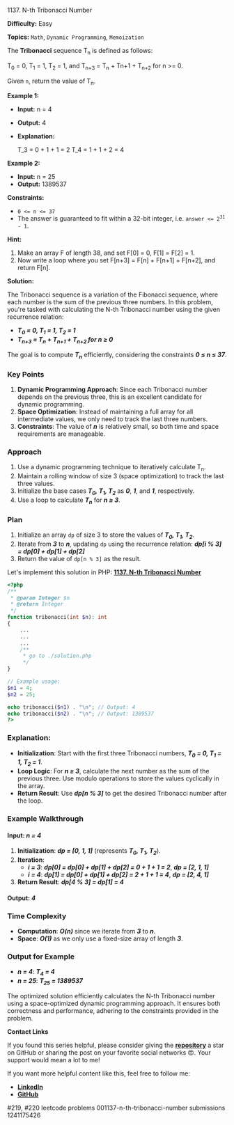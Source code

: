 1137\. N-th Tribonacci Number

**Difficulty:** Easy

**Topics:** `Math`, `Dynamic Programming`, `Memoization`

The **Tribonacci** sequence T<sub>n</sub> is defined as follows:

T<sub>0</sub> = 0, T<sub>1</sub> = 1, T<sub>2</sub> = 1, and T<sub>n+3</sub> = T<sub>n</sub> + Tn+1 + T<sub>n+2</sub> for n >= 0.

Given `n`, return the value of T<sub>n</sub>.

**Example 1:**

- **Input:** n = 4
- **Output:** 4
- **Explanation:** 


    T_3 = 0 + 1 + 1 = 2
    T_4 = 1 + 1 + 2 = 4

**Example 2:**

- **Input:** n = 25
- **Output:** 1389537 


**Constraints:**

- <code>0 <= n <= 37</code>
- The answer is guaranteed to fit within a 32-bit integer, i.e. <code>answer <= 2<sup>31</sup> - 1</code>.


**Hint:**
1. Make an array F of length 38, and set F[0] = 0, F[1] = F[2] = 1.
2. Now write a loop where you set F[n+3] = F[n] + F[n+1] + F[n+2], and return F[n].



**Solution:**

The Tribonacci sequence is a variation of the Fibonacci sequence, where each number is the sum of the previous three numbers. In this problem, you're tasked with calculating the N-th Tribonacci number using the given recurrence relation:
- _**T<sub>0</sub> = 0, T<sub>1</sub> = 1, T<sub>2</sub> = 1**_
- _**T<sub>n+3</sub> = T<sub>n</sub> + T<sub>n+1</sub> + T<sub>n+2</sub> for n ≥ 0**_

The goal is to compute _**T<sub>n</sub>**_ efficiently, considering the constraints _**0 ≤ n ≤ 37**_.


### **Key Points**
1. **Dynamic Programming Approach**: Since each Tribonacci number depends on the previous three, this is an excellent candidate for dynamic programming.
2. **Space Optimization**: Instead of maintaining a full array for all intermediate values, we only need to track the last three numbers.
3. **Constraints**: The value of _**n**_ is relatively small, so both time and space requirements are manageable.


### **Approach**
1. Use a dynamic programming technique to iteratively calculate T<sub>n</sub>.
2. Maintain a rolling window of size 3 (space optimization) to track the last three values.
3. Initialize the base cases _**T<sub>0</sub>, T<sub>1</sub>, T<sub>2</sub>**_ as _**0**_, _**1**_, and _**1**_, respectively.
4. Use a loop to calculate _**T<sub>n</sub>**_ for _**n ≥ 3**_.


### **Plan**
1. Initialize an array `dp` of size 3 to store the values of _**T<sub>0</sub>, T<sub>1</sub>, T<sub>2</sub>**_.
2. Iterate from _**3**_ to _**n**_, updating `dp` using the recurrence relation: _**dp[i % 3] = dp[0] + dp[1] + dp[2]**_
3. Return the value of `dp[n % 3]` as the result.

Let's implement this solution in PHP: **[1137. N-th Tribonacci Number](https://github.com/mah-shamim/leet-code-in-php/tree/main/algorithms/001137-n-th-tribonacci-number/solution.php)**

```php
<?php
/**
 * @param Integer $n
 * @return Integer
 */
function tribonacci(int $n): int
{
    ...
    ...
    ...
    /**
     * go to ./solution.php
     */
}

// Example usage:
$n1 = 4;
$n2 = 25;

echo tribonacci($n1) . "\n"; // Output: 4
echo tribonacci($n2) . "\n"; // Output: 1389537
?>
```

### Explanation:

- **Initialization**: Start with the first three Tribonacci numbers, _**T<sub>0</sub> = 0, T<sub>1</sub> = 1, T<sub>2</sub> = 1**_.
- **Loop Logic**: For _**n ≥ 3**_, calculate the next number as the sum of the previous three. Use modulo operations to store the values cyclically in the array.
- **Return Result**: Use _**dp[n % 3]**_ to get the desired Tribonacci number after the loop.


### **Example Walkthrough**
#### Input: _**n = 4**_
1. **Initialization**: _**dp = [0, 1, 1]**_ (represents _**T<sub>0</sub>, T<sub>1</sub>, T<sub>2</sub>**_).
2. **Iteration**:
    - _**i = 3**_: _**dp[0] = dp[0] + dp[1] + dp[2] = 0 + 1 + 1 = 2**_, _**dp = [2, 1, 1]**_
    - _**i = 4**_: _**dp[1] = dp[0] + dp[1] + dp[2] = 2 + 1 + 1 = 4**_, _**dp = [2, 4, 1]**_
3. **Return Result**: _**dp[4 % 3] = dp[1] = 4**_

#### Output: _**4**_

### **Time Complexity**
- **Computation**: _**O(n)**_ since we iterate from _**3**_ to _**n**_.
- **Space**: _**O(1)**_ as we only use a fixed-size array of length _**3**_.

### **Output for Example**
- _**n = 4**_: _**T<sub>4</sub> = 4**_
- _**n = 25**_: _**T<sub>25</sub> = 1389537**_


The optimized solution efficiently calculates the N-th Tribonacci number using a space-optimized dynamic programming approach. It ensures both correctness and performance, adhering to the constraints provided in the problem.

**Contact Links**

If you found this series helpful, please consider giving the **[repository](https://github.com/mah-shamim/leet-code-in-php)** a star on GitHub or sharing the post on your favorite social networks 😍. Your support would mean a lot to me!

If you want more helpful content like this, feel free to follow me:

- **[LinkedIn](https://www.linkedin.com/in/arifulhaque/)**
- **[GitHub](https://github.com/mah-shamim)**


#219, #220 leetcode problems 001137-n-th-tribonacci-number submissions 1241175426

